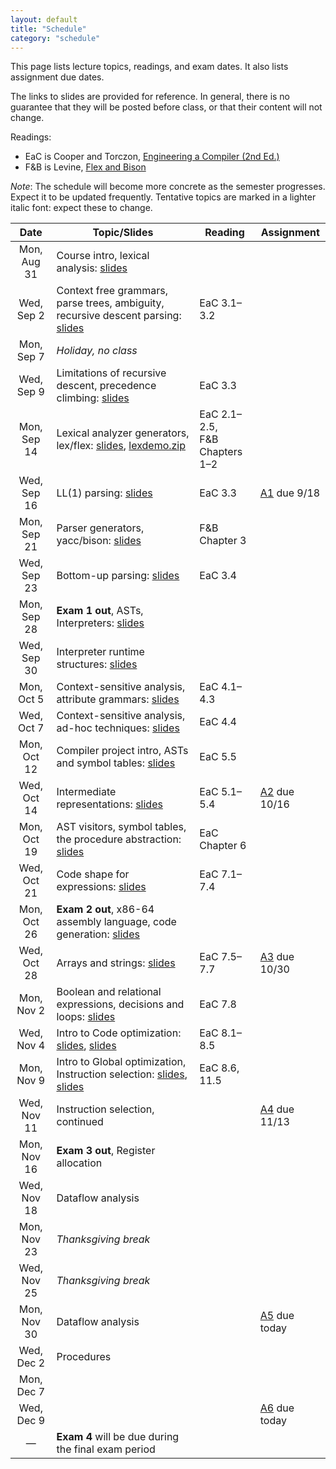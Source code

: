 ```yaml
---
layout: default
title: "Schedule"
category: "schedule"
---
```


This page lists lecture topics, readings, and exam dates.  It also lists assignment due dates.

The links to slides are provided for reference.  In general, there is no guarantee that they will be posted before class, or that their content will not change.

Readings:

* EaC is Cooper and Torczon, [Engineering a Compiler (2nd Ed.)](https://www.elsevier.com/books/engineering-a-compiler/cooper/978-0-12-088478-0)
* F&amp;B is Levine, [Flex and Bison](https://www.oreilly.com/library/view/flex-bison/9780596805418/)

*Note*: The schedule will become more concrete as the semester progresses. Expect it to be updated frequently.  Tentative topics are marked <span class="tentative">in a lighter italic font</span>: expect these to change.

Date               | Topic/Slides | Reading      | Assignment
:----------------: | ------------ | ------------ | ----------
Mon, Aug 31 | Course intro, lexical analysis: [slides](lectures/lecture01-public.pdf)
Wed, Sep 2 | Context free grammars, parse trees, ambiguity, recursive descent parsing: [slides](lectures/lecture02-public.pdf) | EaC 3.1–3.2
Mon, Sep 7 | *Holiday, no class*
Wed, Sep 9 | Limitations of recursive descent, precedence climbing: [slides](lectures/lecture03-public.pdf) | EaC 3.3
Mon, Sep 14 | Lexical analyzer generators, lex/flex: [slides](lectures/lecture04-public.pdf), [lexdemo.zip](lectures/lexdemo.zip) | EaC 2.1–2.5,<br>F&amp;B Chapters 1–2
Wed, Sep 16 | LL(1) parsing: [slides](lectures/lecture05-public.pdf) | EaC 3.3 | [A1](assign/assign01.html) due 9/18
Mon, Sep 21 | Parser generators, yacc/bison: [slides](lectures/lecture06-public.pdf) | F&amp;B Chapter 3
Wed, Sep 23 | Bottom-up parsing: [slides](lectures/lecture07-public.pdf) | EaC 3.4
Mon, Sep 28 | <b>Exam 1 out</b>, ASTs, Interpreters: [slides](lectures/lecture08-public.pdf) | 
Wed, Sep 30 | Interpreter runtime structures: [slides](lectures/lecture09-public.pdf) | 
Mon, Oct 5 | Context-sensitive analysis, attribute grammars: [slides](lectures/Context_sensitive_Analysis_I.pdf) | EaC 4.1–4.3
Wed, Oct 7 | Context-sensitive analysis, ad-hoc techniques: [slides](lectures/Context_sensitive_Analysis_II.pdf) | EaC 4.4
Mon, Oct 12 | Compiler project intro, ASTs and symbol tables: [slides](lectures/lecture12-public.pdf) | EaC 5.5
Wed, Oct 14 | Intermediate representations: [slides](lectures/Intermediate_Representations.pdf) | EaC 5.1–5.4 | [A2](assign/assign02.html) due 10/16
Mon, Oct 19 | AST visitors, symbol tables, the procedure abstraction: [slides](lectures/The_Procedure_Abstraction_I.pdf) | EaC Chapter 6
Wed, Oct 21 | Code shape for expressions: [slides](/lectures/Code_Shape_I_Quick_Intro_to_Code_Generation_+_Code_Shape_for_Expressions.pdf) | EaC 7.1–7.4
Mon, Oct 26 | <b>Exam 2 out</b>, x86-64 assembly language, code generation: [slides](lectures/lecture16-public.pdf) | 
Wed, Oct 28 | Arrays and strings: [slides](lectures/Code_Shape_II_Arrays_Aggregates_&_Strings.pdf) | EaC 7.5–7.7 | [A3](assign/assign03.html) due 10/30
Mon, Nov 2 | Boolean and relational expressions, decisions and loops: [slides](lectures/Code_Shape_III_Boolean_and_Relational_Expressions_+_Control_Flow.pdf)  | EaC 7.8 |
Wed, Nov 4 | Intro to Code optimization: [slides](lectures/Introduction_to_Optimization_terminology_&_local_value_numbering.pdf), [slides](lectures/Regional_Optimization_Superlocal_Value_Numbering_and_Loop_Unrolling.pdf) | EaC 8.1–8.5 |
Mon, Nov 9 | Intro to Global optimization, Instruction selection: [slides](lectures/Global_Optimization_Live_Analysis.pdf), [slides](lectures/Introduction_to_Instruction_Selection_and_Peephole_based_Selection.pdf) | EaC 8.6, 11.5
Wed, Nov 11 | Instruction selection, continued | | [A4](assign/assign04.html) due 11/13
Mon, Nov 16 | <b>Exam 3 out</b>, <span class="tentative">Register allocation</span>
Wed, Nov 18 |  <span class="tentative">Dataflow analysis</span>
Mon, Nov 23 | *Thanksgiving break*
Wed, Nov 25 | *Thanksgiving break*
Mon, Nov 30 | <span class="tentative">Dataflow analysis</span>  | | [A5](assign/assign05.html) due today
Wed, Dec 2 | <span class="tentative">Procedures</span>
Mon, Dec 7 | <span class="tentative"></span>
Wed, Dec 9 | <span class="tentative"></span> | | [A6](assign/assign06.html) due today
—          | <b>Exam 4</b> will be due during the final exam period
